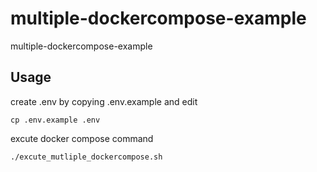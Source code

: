 # multiple-dockercompose-example
multiple-dockercompose-example
## Usage
create .env by copying .env.example and edit
```
cp .env.example .env
```
excute docker compose command
```sh
./excute_mutliple_dockercompose.sh
```

